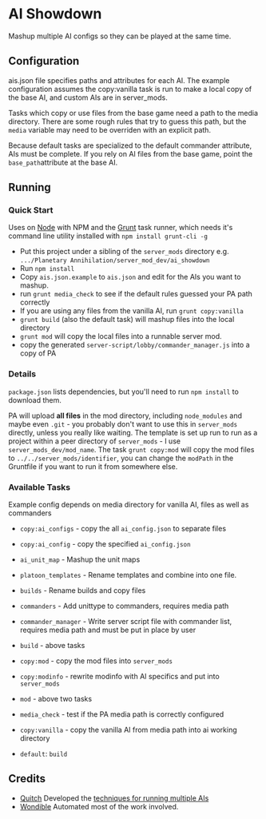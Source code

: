 # AI Showdown

Mashup multiple AI configs so they can be played at the same time.

## Configuration

ais.json file specifies paths and attributes for each AI.  The example configuration assumes the copy:vanilla task is run to make a local copy of the base AI, and custom AIs are in server_mods.

Tasks which copy or use files from the base game need a path to the media directory.  There are some rough rules that try to guess this path, but the `media` variable may need to be overriden with an explicit path.

Because default tasks are specialized to the default commander attribute, AIs must be complete.  If you rely on AI files from the base game, point the `base_path`attribute at the base AI.

## Running

### Quick Start

Uses on [Node](https://nodejs.org/) with NPM and the [Grunt](http://gruntjs.com/) task runner, which needs it's command line utility installed with `npm install grunt-cli -g`

- Put this project under a sibling of the `server_mods` directory e.g. `.../Planetary Annihilation/server_mod_dev/ai_showdown`
- Run `npm install`
- Copy `ais.json.example` to `ais.json` and edit for the AIs you want to mashup.
- run `grunt media_check` to see if the default rules guessed your PA path correctly
- If you are using any files from the vanilla AI, run `grunt copy:vanilla`
- `grunt build` (also the default task) will mashup files into the local directory
- `grunt mod` will copy the local files into a runnable server mod.
- copy the generated `server-script/lobby/commander_manager.js` into a copy of PA

### Details

`package.json` lists dependencies, but you'll need to run `npm install` to download them.

PA will upload **all files** in the mod directory, including `node_modules` and maybe even `.git` - you probably don't want to use this in `server_mods` directly, unless you really like waiting.  The template is set up run to run as a project within a peer directory of `server_mods` - I use `server_mods_dev/mod_name`.  The task `grunt copy:mod` will copy the mod files to `../../server_mods/identifier`, you can change the `modPath` in the Gruntfile if you want to run it from somewhere else.

### Available Tasks

Example config depends on media directory for vanilla AI, files as well as commanders

- `copy:ai_configs` - copy the all `ai_config.json` to separate files
- `copy:ai_config` - copy the specified `ai_config.json`
- `ai_unit_map` - Mashup the unit maps
- `platoon_templates` - Rename templates and combine into one file.
- `builds` - Rename builds and copy files
- `commanders` - Add unittype to commanders, requires media path
- `commander_manager` - Write server script file with commander list, requires media path and must be put in place by user
- `build` - above tasks

- `copy:mod` - copy the mod files into `server_mods`
- `copy:modinfo` - rewrite modinfo with AI specifics and put into `server_mods`
- `mod` - above two tasks

- `media_check` - test if the PA media path is correctly configured
- `copy:vanilla` - copy the vanilla AI from media path into ai working directory

- `default`: `build`

## Credits

- [Quitch](http://exodusesports.com/player/quitch/) Developed the [techniques for running multiple AIs](https://forums.uberent.com/threads/performing-ai-battles.68610/)
- [Wondible](https://forums.uberent.com/members/wondible.1965145/) Automated most of the work involved.
